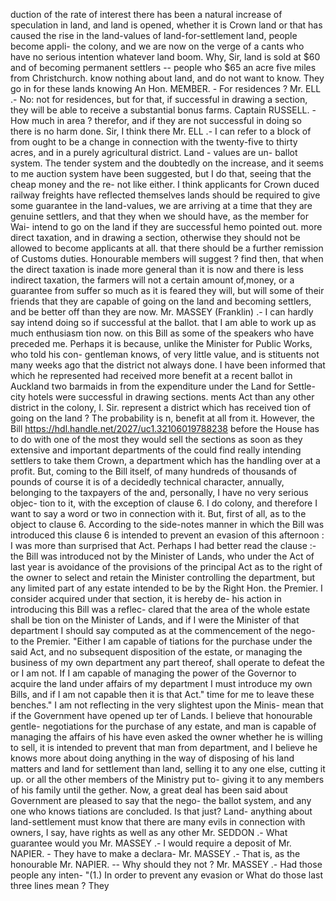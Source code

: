 duction of the rate of interest there has been a natural increase of speculation in land, and land is opened, whether it is Crown land or that has caused the rise in the land-values of land-for-settlement land, people become appli- the colony, and we are now on the verge of a cants who have no serious intention whatever land boom. Why, Sir, land is sold at $60 and of becoming permanent settlers -- people who $65 an acre five miles from Christchurch. know nothing about land, and do not want to know. They go in for these lands knowing An Hon. MEMBER. - For residences ? Mr. ELL .- No: not for residences, but for that, if successful in drawing a section, they will be able to receive a substantial bonus farms. Captain RUSSELL. - How much in area ? therefor, and if they are not successful in doing so there is no harm done. Sir, I think there Mr. ELL .- I can refer to a block of from ought to be a change in connection with the twenty-five to thirty acres, and in a purely agricultural district. Land - values are un- ballot system. The tender system and the doubtedly on the increase, and it seems to me auction system have been suggested, but I do that, seeing that the cheap money and the re- not like either. I think applicants for Crown duced railway freights have reflected themselves lands should be required to give some guarantee in the land-values, we are arriving at a time that they are genuine settlers, and that they when we should have, as the member for Wai- intend to go on the land if they are successful hemo pointed out. more direct taxation, and in drawing a section, otherwise they should not be allowed to become applicants at all. that there should be a further remission of Customs duties. Honourable members will suggest ? find then, that when the direct taxation is inade more general than it is now and there is less indirect taxation, the farmers will not a certain amount of,money, or a guarantee from suffer so much as it is feared they will, but will some of their friends that they are capable of going on the land and becoming settlers, and be better off than they are now. Mr. MASSEY (Franklin) .- I can hardly say intend doing so if successful at the ballot. that I am able to work up as much enthusiasm tion now. on this Bill as some of the speakers who have preceded me. Perhaps it is because, unlike the Minister for Public Works, who told his con- gentleman knows, of very little value, and is stituents not many weeks ago that the district not always done. I have been informed that which he represented had received more benefit at a recent ballot in Auckland two barmaids in from the expenditure under the Land for Settle- city hotels were successful in drawing sections. ments Act than any other district in the colony, I. Sir. represent a district which has received tion of going on the land ? The probability is n, benefit at all from it. However, the Bill https://hdl.handle.net/2027/uc1.32106019788238 before the House has to do with one of the most they would sell the sections as soon as they extensive and important departments of the could find really intending settlers to take them Crown, a department which has the handling over at a profit. But, coming to the Bill itself, of many hundreds of thousands of pounds of course it is of a decidedly technical character, annually, belonging to the taxpayers of the and, personally, I have no very serious objec- tion to it, with the exception of clause 6. I do colony, and therefore I want to say a word or two in connection with it. But, first of all, as to the object to clause 6. According to the side-notes manner in which the Bill was introduced this clause 6 is intended to prevent an evasion of this afternoon : I was more than surprised that Act. Perhaps I had better read the clause :- the Bill was introduced not by the Minister of Lands, who under the Act of last year is avoidance of the provisions of the principal Act as to the right of the owner to select and retain the Minister controlling the department, but any limited part of any estate intended to be by the Right Hon. the Premier. I consider acquired under that section, it is hereby de- his action in introducing this Bill was a reflec- clared that the area of the whole estate shall be tion on the Minister of Lands, and if I were the Minister of that department I should say computed as at the commencement of the nego- to the Premier. "Either I am capable of tiations for the purchase under the said Act, and no subsequent disposition of the estate, or managing the business of my own department any part thereof, shall operate to defeat the or I am not. If I am capable of managing the power of the Governor to acquire the land under affairs of my department I must introduce my own Bills, and if I am not capable then it is that Act." time for me to leave these benches." I am not reflecting in the very slightest upon the Minis- mean that if the Government have opened up ter of Lands. I believe that honourable gentle- negotiations for the purchase of any estate, and man is capable of managing the affairs of his have even asked the owner whether he is willing to sell, it is intended to prevent that man from department, and I believe he knows more about doing anything in the way of disposing of his land matters and land for settlement than land, selling it to any one else, cutting it up. or all the other members of the Ministry put to- giving it to any members of his family until the gether. Now, a great deal has been said about Government are pleased to say that the nego- the ballot system, and any one who knows tiations are concluded. Is that just? Land- anything about land-settlement must know that there are many evils in connection with owners, I say, have rights as well as any other Mr. SEDDON .- What guarantee would you Mr. MASSEY .- I would require a deposit of Mr. NAPIER. - They have to make a declara- Mr. MASSEY .- That is, as the honourable Mr. NAPIER. -- Why should they not ? Mr. MASSEY .- Had those people any inten- "(1.) In order to prevent any evasion or What do those last three lines mean ? They 